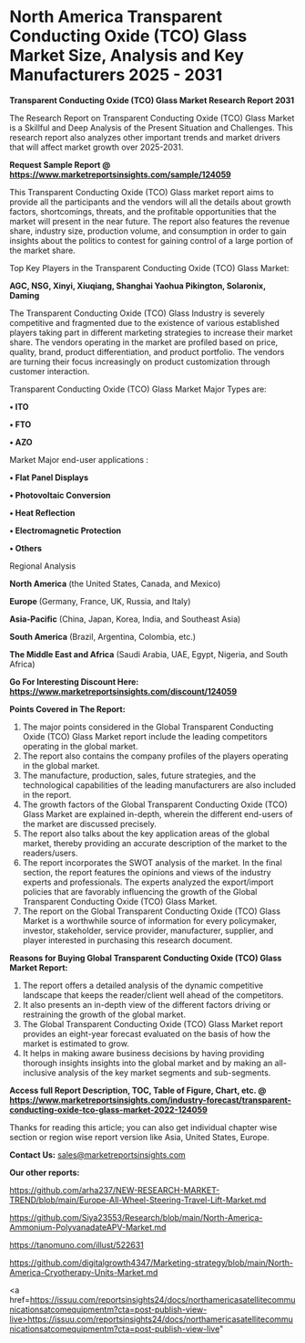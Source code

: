 # North America Transparent Conducting Oxide (TCO) Glass Market Size, Analysis and Key Manufacturers 2025 - 2031

<strong>Transparent Conducting Oxide (TCO) Glass Market Research Report 2031</strong>

The Research Report on Transparent Conducting Oxide (TCO) Glass Market is a Skillful and Deep Analysis of the Present Situation and Challenges. This research report also analyzes other important trends and market drivers that will affect market growth over 2025-2031.

<strong>Request Sample Report @ <a href=https://www.marketreportsinsights.com/sample/124059>https://www.marketreportsinsights.com/sample/124059</a></strong>

This Transparent Conducting Oxide (TCO) Glass market report aims to provide all the participants and the vendors will all the details about growth factors, shortcomings, threats, and the profitable opportunities that the market will present in the near future. The report also features the revenue share, industry size, production volume, and consumption in order to gain insights about the politics to contest for gaining control of a large portion of the market share.

Top Key Players in the Transparent Conducting Oxide (TCO) Glass Market:

<strong>AGC, NSG, Xinyi, Xiuqiang, Shanghai Yaohua Pikington, Solaronix, Daming</strong>

The Transparent Conducting Oxide (TCO) Glass Industry is severely competitive and fragmented due to the existence of various established players taking part in different marketing strategies to increase their market share. The vendors operating in the market are profiled based on price, quality, brand, product differentiation, and product portfolio. The vendors are turning their focus increasingly on product customization through customer interaction.

Transparent Conducting Oxide (TCO) Glass Market Major Types are:

<strong>• ITO

• FTO

• AZO</strong>

Market Major end-user applications :

<strong>• Flat Panel Displays

• Photovoltaic Conversion

• Heat Reflection

• Electromagnetic Protection

• Others</strong>

Regional Analysis

</u><strong><b>North America</b></strong> (the United States, Canada, and Mexico)

<strong><b>Europe </b></strong>(Germany, France, UK, Russia, and Italy)

<strong><b>Asia-Pacific</b></strong> (China, Japan, Korea, India, and Southeast Asia)

<strong><b>South America</b></strong> (Brazil, Argentina, Colombia, etc.)

<strong><b>The Middle East and Africa</b></strong> (Saudi Arabia, UAE, Egypt, Nigeria, and South Africa)

<strong>Go For Interesting Discount Here: <a href=https://www.marketreportsinsights.com/discount/124059>https://www.marketreportsinsights.com/discount/124059</a></strong>

<strong>Points Covered in The Report:</strong>
<ol>
  <li>The major points considered in the Global Transparent Conducting Oxide (TCO) Glass Market report include the leading competitors operating in the global market.</li>
  <li>The report also contains the company profiles of the players operating in the global market.</li>
  <li>The manufacture, production, sales, future strategies, and the technological capabilities of the leading manufacturers are also included in the report.</li>
  <li>The growth factors of the Global Transparent Conducting Oxide (TCO) Glass Market are explained in-depth, wherein the different end-users of the market are discussed precisely.</li>
  <li>The report also talks about the key application areas of the global market, thereby providing an accurate description of the market to the readers/users.</li>
  <li>The report incorporates the SWOT analysis of the market. In the final section, the report features the opinions and views of the industry experts and professionals. The experts analyzed the export/import policies that are favorably influencing the growth of the Global Transparent Conducting Oxide (TCO) Glass Market.</li>
  <li>The report on the Global Transparent Conducting Oxide (TCO) Glass Market is a worthwhile source of information for every policymaker, investor, stakeholder, service provider, manufacturer, supplier, and player interested in purchasing this research document.</li>
</ol>
<strong>Reasons for Buying Global Transparent Conducting Oxide (TCO) Glass Market Report:</strong>

<ol>
  <li>The report offers a detailed analysis of the dynamic competitive landscape that keeps the reader/client well ahead of the competitors.</li>
  <li>It also presents an in-depth view of the different factors driving or restraining the growth of the global market.</li>
  <li>The Global Transparent Conducting Oxide (TCO) Glass Market report provides an eight-year forecast evaluated on the basis of how the market is estimated to grow.</li>
  <li>It helps in making aware business decisions by having providing thorough insights insights into the global market and by making an all-inclusive analysis of the key market segments and sub-segments.</li>
</ol>
<strong>Access full Report Description, TOC, Table of Figure, Chart, etc. @ <a href=https://www.marketreportsinsights.com/industry-forecast/transparent-conducting-oxide-tco-glass-market-2022-124059>https://www.marketreportsinsights.com/industry-forecast/transparent-conducting-oxide-tco-glass-market-2022-124059</a></strong>


Thanks for reading this article; you can also get individual chapter wise section or region wise report version like Asia, United States, Europe.

<strong>Contact Us:</strong>
sales@marketreportsinsights.com

<strong>Our other reports:</strong>

<a href=https://github.com/arha237/NEW-RESEARCH-MARKET-TREND/blob/main/Europe-All-Wheel-Steering-Travel-Lift-Market.md>https://github.com/arha237/NEW-RESEARCH-MARKET-TREND/blob/main/Europe-All-Wheel-Steering-Travel-Lift-Market.md</a>

<a href=https://github.com/Siya23553/Research/blob/main/North-America-Ammonium-PolyvanadateAPV-Market.md>https://github.com/Siya23553/Research/blob/main/North-America-Ammonium-PolyvanadateAPV-Market.md</a>

<a href=https://tanomuno.com/illust/522631>https://tanomuno.com/illust/522631</a>

<a href=https://github.com/digitalgrowth4347/Marketing-strategy/blob/main/North-America-Cryotherapy-Units-Market.md>https://github.com/digitalgrowth4347/Marketing-strategy/blob/main/North-America-Cryotherapy-Units-Market.md</a>

<a href=https://issuu.com/reportsinsights24/docs/northamericasatellitecommunicationsatcomequipmentm?cta=post-publish-view-live>https://issuu.com/reportsinsights24/docs/northamericasatellitecommunicationsatcomequipmentm?cta=post-publish-view-live</a>"
